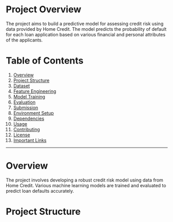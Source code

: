 # Project Overview
The project aims to build a predictive model for assessing credit risk using data provided by Home Credit. The model predicts the probability of default for each loan application based on various financial and personal attributes of the applicants.

# Table of Contents
1. [Overview](#overview)
2. [Project Structure](#project-structure)
3. [Dataset](#dataset)
4. [Feature Engineering](#feature-engineering)
5. [Model Training](#model-training)
6. [Evaluation](#evaluation)
7. [Submission](#submission)
8. [Environment Setup](#environment-setup)
9. [Dependencies](#dependencies)
10. [Usage](#usage)
11. [Contributing](#contributing)
12. [License](#license)
13. [Important Links](#important-links)

---

# Overview <a name="overview"></a>
The project involves developing a robust credit risk model using data from Home Credit. Various machine learning models are trained and evaluated to predict loan defaults accurately.

# Project Structure <a name="project-structure"></a>
